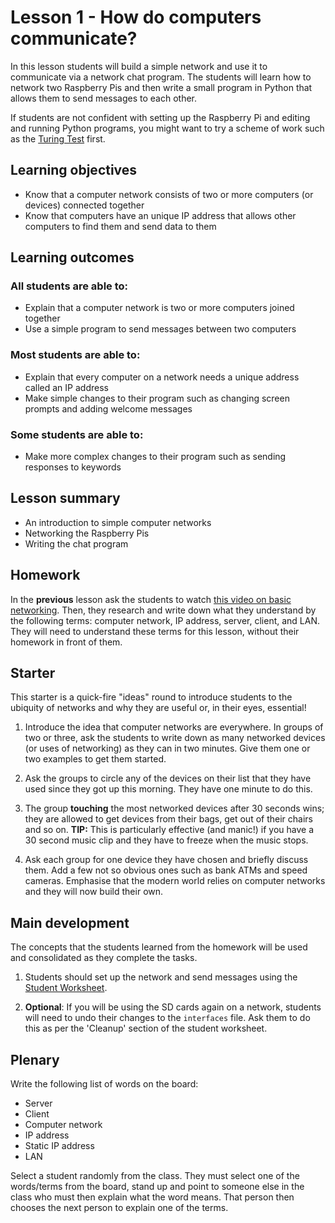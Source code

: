 # Lesson 1 - How do computers communicate?

In this lesson students will build a simple network and use it to communicate via a network chat program. The students will learn how to network two Raspberry Pis and then write a small program in Python that allows them to send messages to each other.

If students are not confident with setting up the Raspberry Pi and editing and running Python programs, you might want to try a scheme of work such as the [Turing Test](https://github.com/raspberrypilearning/turing-test-lessons) first.

## Learning objectives

- Know that a computer network consists of two or more computers (or devices) connected together
- Know that computers have an unique IP address that allows other computers to find them and send data to them

## Learning outcomes

### All students are able to:

- Explain that a computer network is two or more computers joined together
- Use a simple program to send messages between two computers

### Most students are able to:

- Explain that every computer on a network needs a unique address called an IP address
- Make simple changes to their program such as changing screen prompts and adding welcome messages

### Some students are able to:

- Make more complex changes to their program such as sending responses to keywords

## Lesson summary

- An introduction to simple computer networks
- Networking the Raspberry Pis
- Writing the chat program

## Homework

In the **previous** lesson ask the students to watch [this video on basic networking](http://www.youtube.com/watch?v=kNJZ-v263zc). Then, they research and write down what they understand by the following terms: computer network, IP address, server, client, and LAN. They will need to understand these terms for this lesson, without their homework in front of them.

## Starter

This starter is a quick-fire "ideas" round to introduce students to the ubiquity of networks and why they are useful or, in their eyes, essential!

1. Introduce the idea that computer networks are everywhere. In groups of two or three, ask the students to write down as many networked devices (or uses of networking) as they can in two minutes. Give them one or two examples to get them started.

1. Ask the groups to circle any of the devices on their list that they have used since they got up this morning. They have one minute to do this.

1. The group **touching** the most networked devices after 30 seconds wins; they are allowed to get devices from their bags, get out of their chairs and so on. **TIP:** This is particularly effective (and manic!) if you have a 30 second music clip and they have to freeze when the music stops.

1. Ask each group for one device they have chosen and briefly discuss them. Add a few not so obvious ones such as bank ATMs and speed cameras. Emphasise that the modern world relies on computer networks and they will now build their own.

## Main development

The concepts that the students learned from the homework will be used and consolidated as they complete the tasks.

1. Students should set up the network and send messages using the [Student Worksheet](worksheet.md).

1. **Optional**: If you will be using the SD cards again on a network, students will need to undo their changes to the `interfaces` file. Ask them to do this as per the 'Cleanup' section of the student worksheet.

## Plenary

Write the following list of words on the board:

- Server
- Client
- Computer network
- IP address
- Static IP address
- LAN

Select a student randomly from the class. They must select one of the words/terms from the board, stand up and point to someone else in the class who must then explain what the word means. That person then chooses the next person to explain one of the terms.
